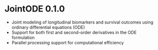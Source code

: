 # JointODE 0.1.0

* Joint modeling of longitudinal biomarkers and survival outcomes using ordinary differential equations (ODE)
* Support for both first and second-order derivatives in the ODE formulation
* Parallel processing support for computational efficiency
